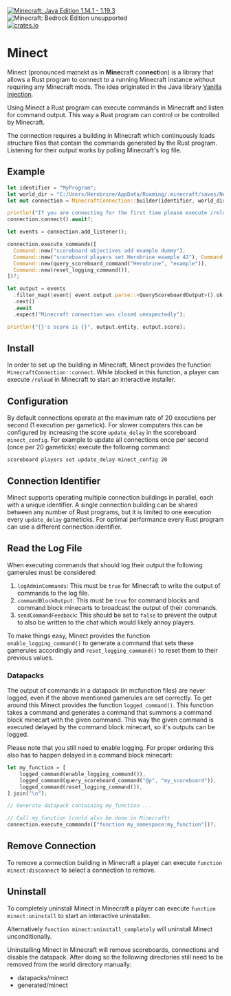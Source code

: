 [![Minecraft: Java Edition 1.14.1 - 1.19.3](https://img.shields.io/badge/Minecraft%3A%20Java%20Edition-1.14.1%20--%201.19.3-informational)](https://www.minecraft.net/store/minecraft-java-edition)
![Minecraft: Bedrock Edition unsupported](https://img.shields.io/badge/Minecraft%3A%20Bedrock%20Edition-unsupported-critical)\
[![crates.io](https://img.shields.io/crates/v/minect)](https://crates.io/crates/minect)

# Minect

Minect (pronounced maɪnɛkt as in **Mine**craft con**nect**ion) is a library that allows a Rust program to connect to a running Minecraft instance without requiring any Minecraft mods. The idea originated in the Java library [Vanilla Injection](https://github.com/Energyxxer/Vanilla-Injection).

Using Minect a Rust program can execute commands in Minecraft and listen for command output. This way a Rust program can control or be controlled by Minecraft.

The connection requires a building in Minecraft which continuously loads structure files that contain the commands generated by the Rust program. Listening for their output works by polling Minecraft's log file.

## Example

```rust
let identifier = "MyProgram";
let world_dir = "C:/Users/Herobrine/AppData/Roaming/.minecraft/saves/New World";
let mut connection = MinecraftConnection::builder(identifier, world_dir).build();

println!("If you are connecting for the first time please execute /reload in Minecraft.");
connection.connect().await?;

let events = connection.add_listener();

connection.execute_commands([
  Command::new("scoreboard objectives add example dummy"),
  Command::new("scoreboard players set Herobrine example 42"), Command::new(enable_logging_command()),
  Command::new(query_scoreboard_command("Herobrine", "example")),
  Command::new(reset_logging_command()),
])?;

let output = events
  .filter_map(|event| event.output.parse::<QueryScoreboardOutput>().ok())
  .next()
  .await
  .expect("Minecraft connection was closed unexpectedly");

println!("{}'s score is {}", output.entity, output.score);
```

## Install

In order to set up the building in Minecraft, Minect provides the function `MinecraftConnection::connect`. While blocked in this function, a player can execute `/reload` in Minecraft to start an interactive installer.

## Configuration

By default connections operate at the maximum rate of 20 executions per second (1 execution per gametick). For slower computers this can be configured by increasing the score `update_delay` in the scoreboard `minect_config`. For example to update all connections once per second (once per 20 gameticks) execute the following command:

```mcfunction
scoreboard players set update_delay minect_config 20
```

## Connection Identifier

Minect supports operating multiple connection buildings in parallel, each with a unique identifier. A single connection building can be shared between any number of Rust programs, but it is limited to one execution every `update_delay` gameticks. For optimal performance every Rust program can use a different connection identifier.

## Read the Log File

When executing commands that should log their output the following gamerules must be considered:
1. `logAdminCommands`: This must be `true` for Minecraft to write the output of commands to the log file.
2. `commandBlockOutput`: This must be `true` for command blocks and command block minecarts to broadcast the output of their commands.
3. `sendCommandFeedback`: This should be set to `false` to prevent the output to also be written to the chat which would likely annoy players.

To make things easy, Minect provides the function `enable_logging_command()` to generate a command that sets these gamerules accordingly and `reset_logging_command()` to reset them to their previous values.

### Datapacks

The output of commands in a datapack (in mcfunction files) are never logged, even if the above mentioned gamerules are set correctly. To get around this Minect provides the function `logged_command()`. This function takes a command and generates a command that summons a command block minecart with the given command. This way the given command is executed delayed by the command block minecart, so it's outputs can be logged.

Please note that you still need to enable logging. For proper ordering this also has to happen delayed in a command block minecart:

```rust
let my_function = [
    logged_command(enable_logging_command()),
    logged_command(query_scoreboard_command("@p", "my_scoreboard")),
    logged_command(reset_logging_command()),
].join("\n");

// Generate datapack containing my_function ...

// Call my_function (could also be done in Minecraft)
connection.execute_commands(["function my_namespace:my_function"])?;
```

## Remove Connection

To remove a connection building in Minecraft a player can execute `function minect:disconnect` to select a connection to remove.

## Uninstall

To completely uninstall Minect in Minecraft a player can execute `function minect:uninstall` to start an interactive uninstaller.

Alternatively `function minect:uninstall_completely` will uninstall Minect unconditionally.

Uninstalling Minect in Minecraft will remove scoreboards, connections and disable the datapack. After doing so the following directories still need to be removed from the world directory manually:
* datapacks/minect
* generated/minect
